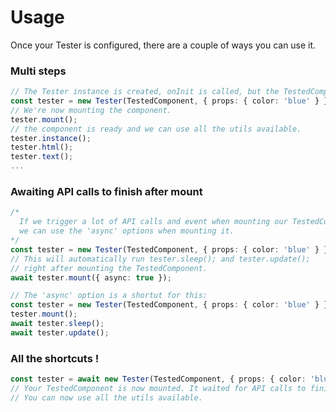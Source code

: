 # Usage
Once your Tester is configured, there are a couple of ways you can use it.

### Multi steps
```ts
// The Tester instance is created, onInit is called, but the TestedComponent is not mounted yet.
const tester = new Tester(TestedComponent, { props: { color: 'blue' } });
// We're now mounting the component.
tester.mount();
// the component is ready and we can use all the utils available.
tester.instance();
tester.html();
tester.text();
...
```

### Awaiting API calls to finish after mount
```ts
/*
  If we trigger a lot of API calls and event when mounting our TestedComponent,
  we can use the 'async' options when mounting it.
*/
const tester = new Tester(TestedComponent, { props: { color: 'blue' } });
// This will automatically run tester.sleep(); and tester.update();
// right after mounting the TestedComponent.
await tester.mount({ async: true });

// The 'async' option is a shortut for this:
const tester = new Tester(TestedComponent, { props: { color: 'blue' } });
tester.mount();
await tester.sleep();
await tester.update();

```

### All the shortcuts !
```ts
const tester = await new Tester(TestedComponent, { props: { color: 'blue' } }).mount({ async: true });
// Your TestedComponent is now mounted. It waited for API calls to finish and updated once.
// You can now use all the utils available.
```
